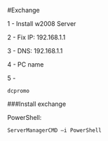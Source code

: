 #Exchange

1 - Install w2008 Server

2 - Fix IP: 192.168.1.1

3 - DNS: 192.168.1.1

4 - PC name

5 - 
```
dcpromo
```
###Install exchange

PowerShell:
```
ServerManagerCMD –i PowerShell 
```

